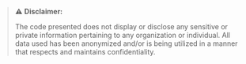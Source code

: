 > :warning: **Disclaimer:**
>
> The code presented does not display or disclose any sensitive or private information pertaining to any organization or individual. All data used has been anonymized and/or is being utilized in a manner that respects and maintains confidentiality.
